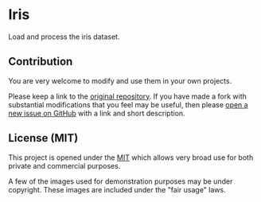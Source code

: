 <!--
 Copyright (c) 2022 Victor I. Afolabi

 This software is released under the MIT License.
 https://opensource.org/licenses/MIT
-->

# Iris

Load and process the iris dataset.

## Contribution

You are very welcome to modify and use them in your own projects.

Please keep a link to the [original repository]. If you have made a fork with
substantial modifications that you feel may be useful, then please [open a new
issue on GitHub][issues] with a link and short description.

## License (MIT)

This project is opened under the [MIT][license] which allows very
broad use for both private and commercial purposes.

A few of the images used for demonstration purposes may be under copyright.
These images are included under the "fair usage" laws.

[original repository]: https://github.com/victor-iyi/iris
[issues]: https://github.com/victor-iyi/iris/issues
[license]: ./LICENSE
